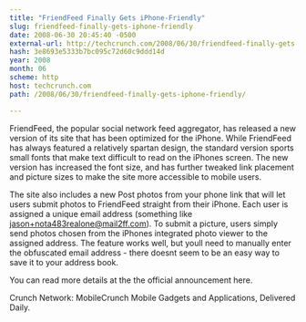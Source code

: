 ```yaml
---
title: "FriendFeed Finally Gets iPhone-Friendly"
slug: friendfeed-finally-gets-iphone-friendly
date: 2008-06-30 20:45:40 -0500
external-url: http://techcrunch.com/2008/06/30/friendfeed-finally-gets-iphone-friendly/
hash: 3e8693e5333b7bc095c72d60c9ddd14d
year: 2008
month: 06
scheme: http
host: techcrunch.com
path: /2008/06/30/friendfeed-finally-gets-iphone-friendly/

---
```


FriendFeed, the popular social network feed aggregator, has released a new version of its site that has been optimized for the iPhone.  While FriendFeed has always featured a relatively spartan design, the standard version sports small fonts that make text difficult to read on the iPhones screen.  The new version has increased the font size, and has further tweaked link placement and picture sizes to make the site more accessible to mobile users.

The site also includes a new Post photos from your phone link that will let users submit photos to FriendFeed straight from their iPhone.  Each user is assigned a unique email address (something like jason+nota483realone@mail2ff.com).  To submit a picture, users simply send photos chosen from the iPhones integrated photo viewer to the assigned address.  The feature works well, but youll need to manually enter the obfuscated email address - there doesnt seem to be an easy way to save it to your address book.

You can read more details at the the official announcement here.

Crunch Network:  MobileCrunch Mobile Gadgets and Applications, Delivered Daily.
